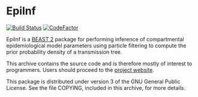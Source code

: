 EpiInf
======

[![Build Status](https://github.com/tgvaughan/EpiInf/workflows/Unit%2Fintegration%20tests/badge.svg)](https://github.com/tgvaughan/EpiInf/actions?query=workflow%3A%22Unit%2Fintegration+tests%22)
[![CodeFactor](https://www.codefactor.io/repository/github/tgvaughan/epiinf/badge)](https://www.codefactor.io/repository/github/tgvaughan/epiinf)

EpiInf is a [BEAST 2](http://www.beast2.org/) package for
performing inference of compartmental epidemiological model parameters using
particle filtering to compute the prior probability density of a transmission
tree.

This archive contains the source code and is therefore mostly of interest to
programmers. Users should proceed to the [project website](http://tgvaughan.github.io/EpiInf).

This package is distributed under version 3 of the GNU General Public License.
See the file COPYING, included in this archive, for more details.
